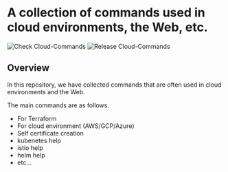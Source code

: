 # A collection of commands used in cloud environments, the Web, etc.

![Check Cloud-Commands](https://github.com/y-miyazaki/cloud-commands/workflows/Check%20Cloud-Commands/badge.svg)
![Release Cloud-Commands](https://github.com/y-miyazaki/cloud-commands/workflows/Release%20Cloud-Commands/badge.svg?branch=v0.4.0)

## Overview

In this repository, we have collected commands that are often used in cloud environments and the Web.

The main commands are as follows.
- For Terraform
- For cloud environment (AWS/GCP/Azure)
- Self certificate creation
- kubenetes help
- istio help
- helm help  
- etc...
